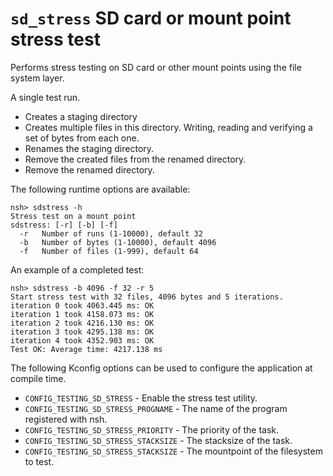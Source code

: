 # `sd_stress` SD card or mount point stress test

Performs stress testing on SD card or other mount points using the file
system layer.

A single test run.

  - Creates a staging directory
  - Creates multiple files in this directory. Writing, reading and
    verifying a set of bytes from each one.
  - Renames the staging directory.
  - Remove the created files from the renamed directory.
  - Remove the renamed directory.

The following runtime options are available:

    nsh> sdstress -h
    Stress test on a mount point
    sdstress: [-r] [-b] [-f]
      -r   Number of runs (1-10000), default 32
      -b   Number of bytes (1-10000), default 4096
      -f   Number of files (1-999), default 64

An example of a completed test:

    nsh> sdstress -b 4096 -f 32 -r 5
    Start stress test with 32 files, 4096 bytes and 5 iterations.
    iteration 0 took 4063.445 ms: OK
    iteration 1 took 4158.073 ms: OK
    iteration 2 took 4216.130 ms: OK
    iteration 3 took 4295.138 ms: OK
    iteration 4 took 4352.903 ms: OK
    Test OK: Average time: 4217.138 ms

The following Kconfig options can be used to configure the application
at compile time.

  - `CONFIG_TESTING_SD_STRESS` - Enable the stress test utility.
  - `CONFIG_TESTING_SD_STRESS_PROGNAME` - The name of the program
    registered with nsh.
  - `CONFIG_TESTING_SD_STRESS_PRIORITY` - The priority of the task.
  - `CONFIG_TESTING_SD_STRESS_STACKSIZE` - The stacksize of the task.
  - `CONFIG_TESTING_SD_STRESS_STACKSIZE` - The mountpoint of the
    filesystem to test.
